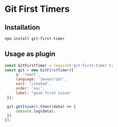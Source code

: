 # Git First Timers


## Installation ##

``` bash
npm install git-first-timer
```
## Usage as plugin ##

```js
const GitFirstTimer = require('git-first-timer');
const git = new GitFirstTimer({
     q: 'react',
     language: 'Javascript',
     sort: 'created',
     order: 'asc',
     label: "good first issue"
 });

 git.getIssue().then((data) => {
     console.log(data);
 })
});
```